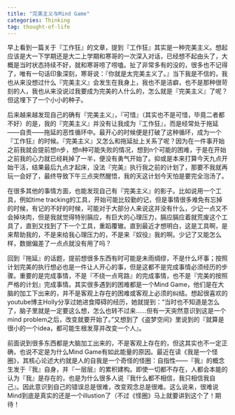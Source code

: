 ```yaml
---
title: "完美主义与Mind Game"
categories: Thinking
tag: thought-of-life
---
```


早上看到一篇关于『工作狂』的文章，提到『工作狂』其实是一种完美主义。想起应该是大一下学期还是大二上学期和寒哥的一次深入对话，已经想不起由头了，大概是当时状态持续不好，就和寒哥唠了唠嗑。扯了非常多有的没的，很多也不记得了，唯有一句话印象深刻，寒哥说：『你就是太完美主义了。』当下我是不信的，我也从来没想过什么『完美主义』会发生在我身上，我也不是洁癖，也不是那种很苛刻的人，我也从来没说过我要成为完美的人什么的，怎么就是『完美主义』了呢？但这埋下了一个小小的种子。

后来越来越发现自己的确有『完美主义』，『可惜』（其实也不是可惜，毕竟二者都不好）的是，我的『完美主义』并没有让我成为『工作狂』，而是经常处于拖延——自责——拖延的恶性循环中。最开心的时候便是打破了这种循环，成为一个『工作狂』的时候。『完美主义』又怎么和拖延扯上关系了呢？因为在一件事开始之前我就会提前想n步，想n种可能失败的情况，想到n个可能的困难，于是在开始之前我的心力就已经耗掉了一半，便没有勇气开始了。抑或是本来打算今天九点开始干活，结果最后九点才起床，没法『完美』执行我之前的计划了，那要不我就再玩一会好了，最终导致下午三点突然醒悟，我的天这计划今天怕是要完全泡汤了。

在很多其他的事情方面，也能发现自己有『完美主义』的影子。比如说用一个工具，例如time tracking的工具，开始可能比较勤的记，但是事情很多难免有忘掉的时候，有记的不好的时候，可能对于大部分人来说这并没有什么，少记一点又不会掉块肉，但是我就觉得特别膈应，有巨大的心理压力，膈应膈应着就荒废这个工具了，直到又找到了下一个工具，重蹈覆辙。直到最近才想明白，这是工具啊，是来帮助我的，不是来给我心理压力的，不是来『奴役』我的啊。少记了又能怎么样，数据偏差了一点点就没有用了吗？

回到『拖延』的话题，提前想很多东西有时可能是未雨绸缪，不是什么坏事；按照计划完美的执行想必也是一件让人开心的事，但是这都不是完成事情必须经历的步骤。重要的是完成事情，不是『不绕一点弯路』的完成事情，也不是『完美的按照严格的计划』完成事情。其实很多遇到的困难都是一个Mind Game，他们是在大脑的加工下出来的，并不是客观上存在的困难或客观上必须的纠结。想起很喜欢的youtube博主Holly分享过她进食障碍的经历，她就提到：“当时也不知道是怎么了，脑子里就是一定要这么想，怎么也转不过来……但有一天突然意识到这是一个mind problem之后，改变就要开始了。”又想到了《盗梦空间》里说到的『就算是很小的一个idea，都可能生根发芽并改变一个人』。

前面说到很多东西都是大脑加工出来的，不是客观上存在的，但这其实也不一定正确，也说不定是为什么Mind Game有如此能量的原因。最近在读《我是一个怪圈》，其核心论述大约就是人的自我是一个奇怪的怪圈：自指性——『我』的概念生发于『我』自身，并『一层层』的累积建构。即使一切都不存在，人都会本能的认为『我』是存在的，也是为什么很多人说『我什么都不相信，我只相信我自己』。因此意识到自己的错误总是很难，改变观念总是很难。这么说来，很难说Mind到底是真实的还是一个illustion了（不过《怪圈》马上就要讲到这个了！期待！